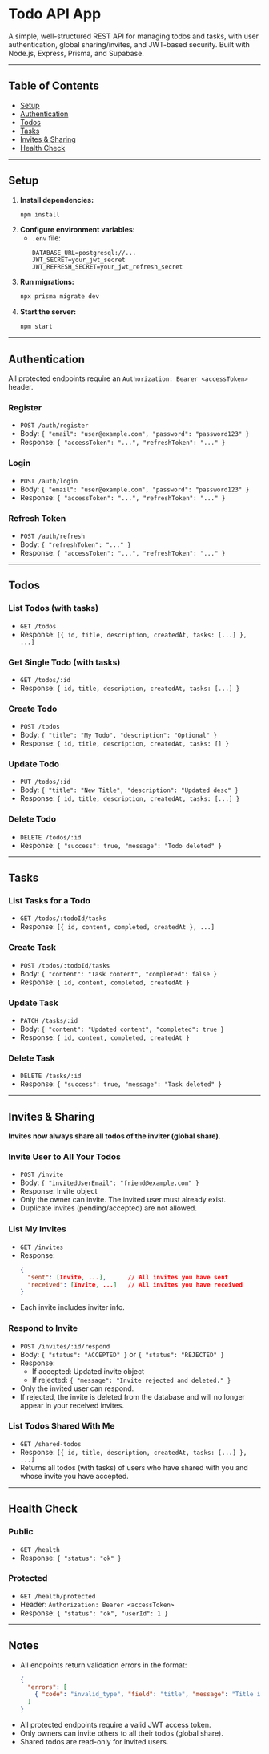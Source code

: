 # Todo API App

A simple, well-structured REST API for managing todos and tasks, with user authentication, global sharing/invites, and JWT-based security. Built with Node.js, Express, Prisma, and Supabase.

---

## Table of Contents
- [Setup](#setup)
- [Authentication](#authentication)
- [Todos](#todos)
- [Tasks](#tasks)
- [Invites & Sharing](#invites--sharing)
- [Health Check](#health-check)

---

## Setup

1. **Install dependencies:**
   ```sh
   npm install
   ```
2. **Configure environment variables:**
   - `.env` file:
     ```env
     DATABASE_URL=postgresql://...
     JWT_SECRET=your_jwt_secret
     JWT_REFRESH_SECRET=your_jwt_refresh_secret
     ```
3. **Run migrations:**
   ```sh
   npx prisma migrate dev
   ```
4. **Start the server:**
   ```sh
   npm start
   ```

---

## Authentication

All protected endpoints require an `Authorization: Bearer <accessToken>` header.

### Register
- `POST /auth/register`
- Body: `{ "email": "user@example.com", "password": "password123" }`
- Response: `{ "accessToken": "...", "refreshToken": "..." }`

### Login
- `POST /auth/login`
- Body: `{ "email": "user@example.com", "password": "password123" }`
- Response: `{ "accessToken": "...", "refreshToken": "..." }`

### Refresh Token
- `POST /auth/refresh`
- Body: `{ "refreshToken": "..." }`
- Response: `{ "accessToken": "...", "refreshToken": "..." }`

---

## Todos

### List Todos (with tasks)
- `GET /todos`
- Response: `[{ id, title, description, createdAt, tasks: [...] }, ...]`

### Get Single Todo (with tasks)
- `GET /todos/:id`
- Response: `{ id, title, description, createdAt, tasks: [...] }`

### Create Todo
- `POST /todos`
- Body: `{ "title": "My Todo", "description": "Optional" }`
- Response: `{ id, title, description, createdAt, tasks: [] }`

### Update Todo
- `PUT /todos/:id`
- Body: `{ "title": "New Title", "description": "Updated desc" }`
- Response: `{ id, title, description, createdAt, tasks: [...] }`

### Delete Todo
- `DELETE /todos/:id`
- Response: `{ "success": true, "message": "Todo deleted" }`

---

## Tasks

### List Tasks for a Todo
- `GET /todos/:todoId/tasks`
- Response: `[{ id, content, completed, createdAt }, ...]`

### Create Task
- `POST /todos/:todoId/tasks`
- Body: `{ "content": "Task content", "completed": false }`
- Response: `{ id, content, completed, createdAt }`

### Update Task
- `PATCH /tasks/:id`
- Body: `{ "content": "Updated content", "completed": true }`
- Response: `{ id, content, completed, createdAt }`

### Delete Task
- `DELETE /tasks/:id`
- Response: `{ "success": true, "message": "Task deleted" }`

---

## Invites & Sharing

**Invites now always share all todos of the inviter (global share).**

### Invite User to All Your Todos
- `POST /invite`
- Body: `{ "invitedUserEmail": "friend@example.com" }`
- Response: Invite object
- Only the owner can invite. The invited user must already exist.
- Duplicate invites (pending/accepted) are not allowed.

### List My Invites
- `GET /invites`
- Response:
  ```json
  {
    "sent": [Invite, ...],      // All invites you have sent
    "received": [Invite, ...]   // All invites you have received
  }
  ```
- Each invite includes inviter info.

### Respond to Invite
- `POST /invites/:id/respond`
- Body: `{ "status": "ACCEPTED" }` or `{ "status": "REJECTED" }`
- Response:
  - If accepted: Updated invite object
  - If rejected: `{ "message": "Invite rejected and deleted." }`
- Only the invited user can respond.
- If rejected, the invite is deleted from the database and will no longer appear in your received invites.

### List Todos Shared With Me
- `GET /shared-todos`
- Response: `[{ id, title, description, createdAt, tasks: [...] }, ...]`
- Returns all todos (with tasks) of users who have shared with you and whose invite you have accepted.

---

## Health Check

### Public
- `GET /health`
- Response: `{ "status": "ok" }`

### Protected
- `GET /health/protected`
- Header: `Authorization: Bearer <accessToken>`
- Response: `{ "status": "ok", "userId": 1 }`

---

## Notes
- All endpoints return validation errors in the format:
  ```json
  {
    "errors": [
      { "code": "invalid_type", "field": "title", "message": "Title is required" }
    ]
  }
  ```
- All protected endpoints require a valid JWT access token.
- Only owners can invite others to all their todos (global share).
- Shared todos are read-only for invited users. 
